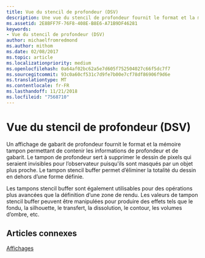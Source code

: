 ```yaml
---
title: Vue du stencil de profondeur (DSV)
description: Une vue du stencil de profondeur fournit le format et la mémoire tampon permettant de contenir les informations de profondeur et de stencil.
ms.assetid: 2E8BFF7F-76F8-408E-B8E6-A71B9DF46281
keywords:
- Vue du stencil de profondeur (DSV)
author: michaelfromredmond
ms.author: mithom
ms.date: 02/08/2017
ms.topic: article
ms.localizationpriority: medium
ms.openlocfilehash: 0a64af02bc62a5e7d605f752504027c66f5dc7f7
ms.sourcegitcommit: 93c0a60cf531c7d9fe7b00e7cf78df86906f9d6e
ms.translationtype: MT
ms.contentlocale: fr-FR
ms.lasthandoff: 11/21/2018
ms.locfileid: "7568710"
---
```

# <a name="depth-stencil-view-dsv"></a>Vue du stencil de profondeur (DSV)


Un affichage de gabarit de profondeur fournit le format et la mémoire tampon permettant de contenir les informations de profondeur et de gabarit. Le tampon de profondeur sert à supprimer le dessin de pixels qui seraient invisibles pour l’observateur puisqu'ils sont masqués par un objet plus proche. Le tampon stencil buffer permet d’éliminer la totalité du dessin en dehors d’une forme définie.

Les tampons stencil buffer sont également utilisables pour des opérations plus avancées que la définition d’une zone de rendu. Les valeurs de tampon stencil buffer peuvent être manipulées pour produire des effets tels que le fondu, la silhouette, le transfert, la dissolution, le contour, les volumes d’ombre, etc.

## <a name="span-idrelated-topicsspanrelated-topics"></a><span id="related-topics"></span>Articles connexes


[Affichages](views.md)

 

 




